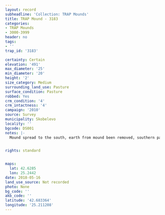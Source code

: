 ```yaml
---
layout: record
subheadline: 'Collection: TRAP Mounds'
title: TRAP Mound - 3183
categories:
- TRAP Mounds
- 3000-3999
header: no
tags:
- ''
trap_id: '3183'

certainty: Certain
elevation: '491'
max_diameter: '25'
min_diameter: '20'
height: '2'
size_category: Medium
surrounding_land_use: Pasture
surface_condition: Pasture
robbed: Yes
crm_condition: '4'
crm_intactness: '4'
campaign: '2010'
source: Survey
municipality: Skobelevo
locality: ''
bgcode: DS001
notes: |-
  Mound spread to the south, earth from mound been removed, southern part of mound is 10 meters of earth.


rights: standard


maps:
  lat: 42.6285
  lon: 25.2442
date: 2018-05-16
land_use_source: Not recorded
photo: None
bg_code: ''
akb_code: ''
latitude: '42.683364'
longitude: '25.211208'
---
```

